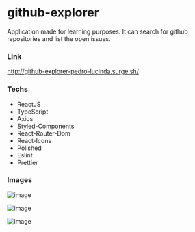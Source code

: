# github-explorer

Application made for learning purposes.
It can search for github repositories and list the open issues.

### Link
http://github-explorer-pedro-lucinda.surge.sh/

### Techs
- ReactJS
- TypeScript
- Axios
- Styled-Components
- React-Router-Dom
- React-Icons
- Polished
- Eslint
- Prettier


### Images
![image](https://user-images.githubusercontent.com/69584272/101266870-e2078180-3731-11eb-9885-e8da1d847220.png)

![image](https://user-images.githubusercontent.com/69584272/101266872-e92e8f80-3731-11eb-8de6-1d8f4052588c.png)

![image](https://user-images.githubusercontent.com/69584272/101266876-f0ee3400-3731-11eb-8900-1fa2e4df6320.png)
